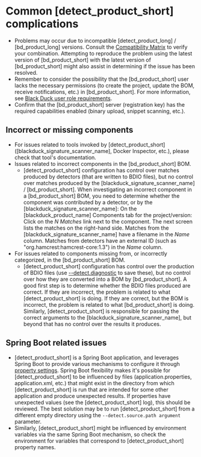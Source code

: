 # Common [detect_product_short] complications

- Problems may occur due to incompatible [detect_product_long] / [bd_product_long] versions. Consult the [Compatibility Matrix](https://documentation.blackduck.com/bundle/blackduck-compatibility/page/topics/Black-Duck-Release-Compatibility.html) to verify your combination. Attempting to reproduce the problem using the latest version of [bd_product_short] with the latest version of [bd_product_short] might also assist in determining if the issue has been resolved.
- Remember to consider the possibility that the [bd_product_short] user lacks the necessary permissions (to create the project, update the BOM, receive notifications, etc.) in [bd_product_short]. For more information, see [Black Duck user role requirements](../gettingstarted/usersandroles.md).
- Confirm that the [bd_product_short] server (registration key) has the required capabilities enabled (binary upload, snippet scanning, etc.).

## Incorrect or missing components

- For issues related to tools invoked by [detect_product_short] ([blackduck_signature_scanner_name], Docker Inspector, etc.), please check that tool's documentation.
- Issues related to incorrect components in the [bd_product_short] BOM.    
	- [detect_product_short] configuration has control over matches produced by detectors (that are written to BDIO files), but no control over matches produced by the [blackduck_signature_scanner_name] / [bd_product_short]. When investigating an incorrect component in a [bd_product_short] BOM, you need to determine whether the component was contributed by a detector, or by the [blackduck_signature_scanner_name]: On the [blackduck_product_name] Components tab for the project/version: Click on the *N Matches* link next to the component. The next screen lists the matches on the right-hand side. Matches from the [blackduck_signature_scanner_name] have a filename in the *Name* column. Matches from detectors have an external ID (such as "org.hamcrest:hamcrest-core:1.3") in the *Name* column.
- For issues related to components missing from, or incorrectly categorized, in the [bd_product_short] BOM.    
	- [detect_product_short] configuration has control over the production of BDIO files (use [--detect.diagnostic](../properties/configuration/debug.md#diagnostic-mode) to save these), but no control over how they are converted into a BOM by [bd_product_short]. A good first step is to determine whether the BDIO files produced are correct. If they are incorrect, the problem is related to what [detect_product_short] is doing. If they are correct, but the BOM is incorrect, the problem is related to what [bd_product_short] is doing. Similarly, [detect_product_short] is responsible for passing the correct arguments to the [blackduck_signature_scanner_name], but beyond that has no control over the results it produces.

## Spring Boot related issues

- [detect_product_short] is a Spring Boot application, and leverages Spring Boot to provide various mechanisms to configure it through [property settings](https://docs.spring.io/spring-boot/docs/current/reference/html/boot-features-external-config.html). Spring Boot flexibility makes it's possible for [detect_product_short] to be influenced by files (application.properties, application.xml, etc.) that might exist in the directory from which [detect_product_short] is run that are intended for some other application and produce unexpected results. If properties have unexpected values (see the [detect_product_short] log), this should be reviewed. The best solution may be to run [detect_product_short] from a different empty directory using the `--detect.source.path argument` parameter.
- Similarly, [detect_product_short] might be influenced by environment variables via the same Spring Boot mechanism, so check the environment for variables that correspond to [detect_product_short] property names.

